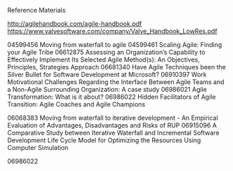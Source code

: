 Reference Materials

http://agilehandbook.com/agile-handbook.pdf
https://www.valvesoftware.com/company/Valve_Handbook_LowRes.pdf

04599456 Moving from waterfall to agile
04599461 Scaling Agile: Finding your Agile Tribe
06612875 Assessing an Organization’s Capability to Effectively Implement Its Selected Agile Method(s): An Objectives, Principles, Strategies Approach
06681340 Have Agile Techniques been the Silver Bullet for Software Development at Microsoft?
06910397 Work Motivational Challenges Regarding the Interface Between Agile Teams and a Non-Agile Surrounding Organization: A case study
06986021 Agile Transformation: What is it about?
06986022 Hidden Facilitators of Agile Transition: Agile Coaches and Agile Champions




06068383 Moving from waterfall to iterative development - An Empirical Evaluation of Advantages, Disadvantages and Risks of RUP
06915096 A Comparative Study between Iterative Waterfall and Incremental Software Development Life Cycle Model for Optimizing the Resources Using Computer Simulation


06986022

